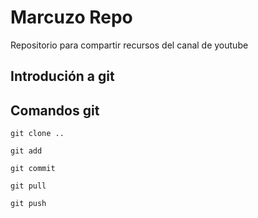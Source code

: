 # Marcuzo Repo

Repositorio para compartir recursos del canal de youtube

## Introdución a git

## Comandos git

```
git clone ..

git add 

git commit

git pull

git push

```
